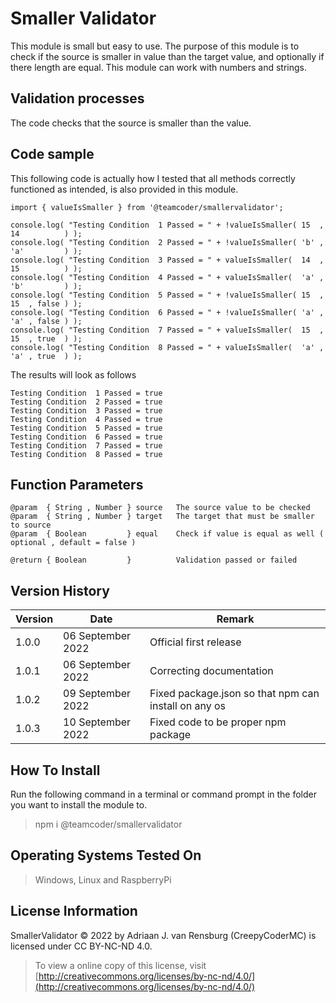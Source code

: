 # Smaller Validator
This module is small but easy to use. The purpose of this module is to check if the source is smaller in value than the target value, and optionally if there length are equal. This module can work with numbers and strings.
## Validation processes
The code checks that the source is smaller than the value.
## Code sample
This following code is actually how I tested that all methods correctly functioned as intended, is also provided in this module.
```
import { valueIsSmaller } from '@teamcoder/smallervalidator';

console.log( "Testing Condition  1 Passed = " + !valueIsSmaller( 15  , 14          ) );
console.log( "Testing Condition  2 Passed = " + !valueIsSmaller( 'b' , 'a'         ) );
console.log( "Testing Condition  3 Passed = " + valueIsSmaller(  14  , 15          ) );
console.log( "Testing Condition  4 Passed = " + valueIsSmaller(  'a' , 'b'         ) );
console.log( "Testing Condition  5 Passed = " + !valueIsSmaller( 15  , 15  , false ) );
console.log( "Testing Condition  6 Passed = " + !valueIsSmaller( 'a' , 'a' , false ) );
console.log( "Testing Condition  7 Passed = " + valueIsSmaller(  15  , 15  , true  ) );
console.log( "Testing Condition  8 Passed = " + valueIsSmaller(  'a' , 'a' , true  ) );
```
The results will look as follows
```
Testing Condition  1 Passed = true
Testing Condition  2 Passed = true
Testing Condition  3 Passed = true
Testing Condition  4 Passed = true
Testing Condition  5 Passed = true
Testing Condition  6 Passed = true
Testing Condition  7 Passed = true
Testing Condition  8 Passed = true
```
## Function Parameters
```
@param  { String , Number } source   The source value to be checked
@param  { String , Number } target   The target that must be smaller to source
@param  { Boolean         } equal    Check if value is equal as well ( optional , default = false )

@return { Boolean         }          Validation passed or failed
```
## Version History
| Version  | Date                   | Remark                                                |
|----------|------------------------|-------------------------------------------------------|
| 1.0.0    | 06 September 2022      | Official first release                                |
| 1.0.1    | 06 September 2022      | Correcting documentation                              |
| 1.0.2    | 09 September 2022      | Fixed package.json so that npm can install on any os  |
| 1.0.3    | 10 September 2022      | Fixed code to be proper npm package                   |
## How To Install
Run the following command in a terminal or command prompt in the folder you want to install the module to.
> npm i @teamcoder/smallervalidator
## Operating Systems Tested On
>Windows, Linux and RaspberryPi
## License Information
SmallerValidator © 2022 by Adriaan J. van Rensburg (CreepyCoderMC) is licensed under CC BY-NC-ND 4.0.
> To view a online copy of this license, visit [http://creativecommons.org/licenses/by-nc-nd/4.0/](http://creativecommons.org/licenses/by-nc-nd/4.0/)